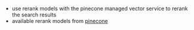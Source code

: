 - use rerank models with the pinecone managed vector service to rerank the search results
- available rerank models from [pinecone](https://app.pinecone.io/organizations/-Nn577_974iRsvC6nVxg/projects/a4fe57a4-b1cc-4a99-bf1d-c35a595cae4a/models)
